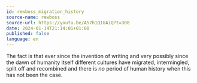 ```yaml
---
id: rewboss_migration_history
source-name: rewboss
source-url: https://youtu.be/A57h1QIUAiQ?t=308
date: 2024-01-14T21:14:01+01:00
published: false
language: en
---
```


The fact is that ever since the invention of writing and very possibly since the dawn of humanity itself different cultures have migrated, intermingled, split off and recombined and there is _no_ period of human history when this has not been the case.
